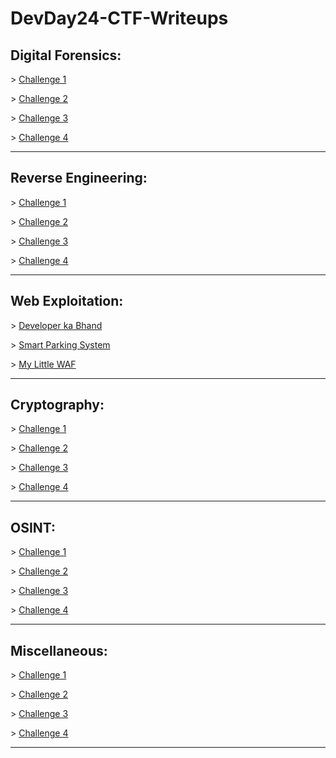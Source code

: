 # DevDay24-CTF-Writeups

## Digital Forensics:
\> [Challenge 1](link)

\> [Challenge 2](link)

\> [Challenge 3](link)

\> [Challenge 4](link)

---------------------------------------------
## Reverse Engineering:
\> [Challenge 1](link)

\> [Challenge 2](link)

\> [Challenge 3](link)

\> [Challenge 4](link)

---------------------------------------------
## Web Exploitation:
\> [Developer ka Bhand](https://github.com/0xZainRaza/DevDay24-CTF-Writeups/blob/main/Web%20Expliotation/Developer%20ka%20Bhand/Readme.md)

\> [Smart Parking System](https://github.com/0xZainRaza/DevDay24-CTF-Writeups/blob/main/Web%20Expliotation/Smart%20Parking%20System/Readme.md)

\> [My Little WAF](https://github.com/0xZainRaza/DevDay24-CTF-Writeups/blob/main/Web%20Expliotation/My%20Little%20WAF/Readme.md)

---------------------------------------------
## Cryptography:
\> [Challenge 1](link)

\> [Challenge 2](link)

\> [Challenge 3](link)

\> [Challenge 4](link)

---------------------------------------------

## OSINT:
\> [Challenge 1](link)

\> [Challenge 2](link)

\> [Challenge 3](link)

\> [Challenge 4](link)

---------------------------------------------

## Miscellaneous:
\> [Challenge 1](link)

\> [Challenge 2](link)

\> [Challenge 3](link)

\> [Challenge 4](link)

---------------------------------------------


